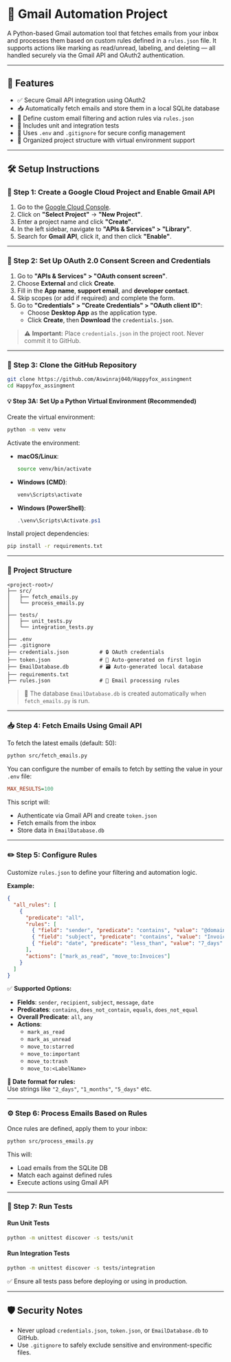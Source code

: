 # 📧 Gmail Automation Project

A Python-based Gmail automation tool that fetches emails from your inbox and processes them based on custom rules defined in a `rules.json` file. It supports actions like marking as read/unread, labeling, and deleting — all handled securely via the Gmail API and OAuth2 authentication.

---

## 🚀 Features

- ✅ Secure Gmail API integration using OAuth2  
- 📥 Automatically fetch emails and store them in a local SQLite database  
- 📜 Define custom email filtering and action rules via `rules.json`  
- 🧪 Includes unit and integration tests  
- 🔐 Uses `.env` and `.gitignore` for secure config management  
- 📂 Organized project structure with virtual environment support  

---

## 🛠️ Setup Instructions

### 📌 Step 1: Create a Google Cloud Project and Enable Gmail API

1. Go to the [Google Cloud Console](https://console.cloud.google.com/).
2. Click on **"Select Project"** → **"New Project"**.
3. Enter a project name and click **"Create"**.
4. In the left sidebar, navigate to **"APIs & Services" > "Library"**.
5. Search for **Gmail API**, click it, and then click **"Enable"**.

---

### 🔐 Step 2: Set Up OAuth 2.0 Consent Screen and Credentials

1. Go to **"APIs & Services" > "OAuth consent screen"**.
2. Choose **External** and click **Create**.
3. Fill in the **App name**, **support email**, and **developer contact**.
4. Skip scopes (or add if required) and complete the form.
5. Go to **"Credentials" > "Create Credentials" > "OAuth client ID"**:
   - Choose **Desktop App** as the application type.
   - Click **Create**, then **Download** the `credentials.json`.

> ⚠️ **Important:** Place `credentials.json` in the project root. Never commit it to GitHub.

---

### 🧱 Step 3: Clone the GitHub Repository

```bash
git clone https://github.com/Aswinraj040/Happyfox_assingment
cd Happyfox_assingment
```

#### 💡 Step 3A: Set Up a Python Virtual Environment (Recommended)

Create the virtual environment:

```bash
python -m venv venv
```

Activate the environment:

- **macOS/Linux**:

  ```bash
  source venv/bin/activate
  ```

- **Windows (CMD)**:

  ```bash
  venv\Scripts\activate
  ```

- **Windows (PowerShell)**:

  ```powershell
  .\venv\Scripts\Activate.ps1
  ```

Install project dependencies:

```bash
pip install -r requirements.txt
```

---

### 📂 Project Structure

```
<project-root>/
├── src/
│   ├── fetch_emails.py
│   └── process_emails.py
│
├── tests/
│   ├── unit_tests.py
│   └── integration_tests.py
│
├── .env
├── .gitignore
├── credentials.json          # 🔒 OAuth credentials
├── token.json                # 🔐 Auto-generated on first login
├── EmailDatabase.db          # 🗃️ Auto-generated local database
├── requirements.txt
├── rules.json                # 📜 Email processing rules
```

> 📌 The database `EmailDatabase.db` is created automatically when `fetch_emails.py` is run.

---

### 📥 Step 4: Fetch Emails Using Gmail API

To fetch the latest emails (default: 50):

```bash
python src/fetch_emails.py
```

You can configure the number of emails to fetch by setting the value in your `.env` file:

```ini
MAX_RESULTS=100
```

This script will:

- Authenticate via Gmail API and create `token.json`
- Fetch emails from the inbox
- Store data in `EmailDatabase.db`

---

### ✏️ Step 5: Configure Rules

Customize `rules.json` to define your filtering and automation logic.

**Example:**

```json
{
  "all_rules": [
    {
      "predicate": "all",
      "rules": [
        { "field": "sender", "predicate": "contains", "value": "@domain.com" },
        { "field": "subject", "predicate": "contains", "value": "Invoice" },
        { "field": "date", "predicate": "less_than", "value": "7_days" }
      ],
      "actions": ["mark_as_read", "move_to:Invoices"]
    }
  ]
}
```

✅ **Supported Options:**

- **Fields**: `sender`, `recipient`, `subject`, `message`, `date`  
- **Predicates**: `contains`, `does_not_contain`, `equals`, `does_not_equal`  
- **Overall Predicate**: `all`, `any`  
- **Actions**:
  - `mark_as_read`
  - `mark_as_unread`
  - `move_to:starred`
  - `move_to:important`
  - `move_to:trash`
  - `move_to:<LabelName>`

**📅 Date format for rules:**  
Use strings like `"2_days"`, `"1_months"`, `"5_days"` etc.

---

### ⚙️ Step 6: Process Emails Based on Rules

Once rules are defined, apply them to your inbox:

```bash
python src/process_emails.py
```

This will:

- Load emails from the SQLite DB
- Match each against defined rules
- Execute actions using Gmail API

---

### 🧪 Step 7: Run Tests

#### Run Unit Tests

```bash
python -m unittest discover -s tests/unit
```

#### Run Integration Tests

```bash
python -m unittest discover -s tests/integration
```

✅ Ensure all tests pass before deploying or using in production.

---

## 🛡️ Security Notes

- Never upload `credentials.json`, `token.json`, or `EmailDatabase.db` to GitHub.
- Use `.gitignore` to safely exclude sensitive and environment-specific files.
